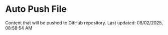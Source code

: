 # Auto Push File

Content that will be pushed to GitHub repository.
Last updated: 08/02/2025, 08:58:54 AM